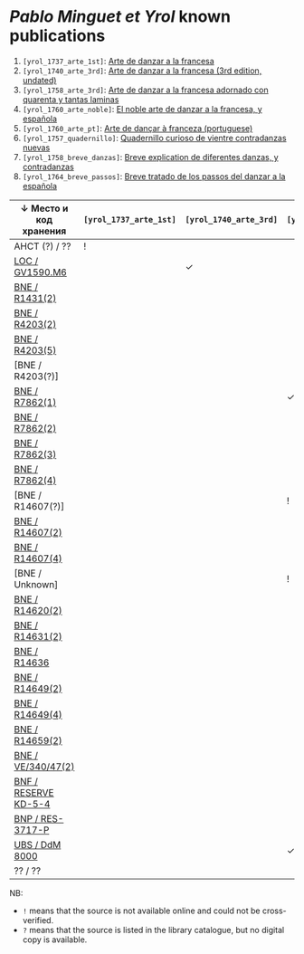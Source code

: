 ﻿# _Pablo Minguet et Yrol_ known publications

1. `[yrol_1737_arte_1st]`:     [Arte de danzar a la francesa](https://bib.hda.org.ru/books/yrol_1737_arte_1st)
1. `[yrol_1740_arte_3rd]`:     [Arte de danzar a la francesa (3rd edition, undated)](https://bib.hda.org.ru/books/yrol_1740_arte_3rd)
1. `[yrol_1758_arte_3rd]`:     [Arte de danzar a la francesa adornado con quarenta y tantas laminas](https://bib.hda.org.ru/books/yrol_1758_arte_3rd)
1. `[yrol_1760_arte_noble]`:   [El noble arte de danzar a la francesa, y española](https://bib.hda.org.ru/books/yrol_1760_arte_noble)
1. `[yrol_1760_arte_pt]`:      [Arte de dançar à franceza (portuguese)](https://bib.hda.org.ru/books/yrol_1760_arte_pt)
1. `[yrol_1757_quadernillo]`:  [Quadernillo curioso de vientre contradanzas nuevas](https://bib.hda.org.ru/books/yrol_1757_quadernillo)
1. `[yrol_1758_breve_danzas]`: [Breve explication de diferentes danzas, y contradanzas](https://bib.hda.org.ru/books/yrol_1758_breve_danzas)
1. `[yrol_1764_breve_passos]`: [Breve tratado de los passos del danzar a la española](https://bib.hda.org.ru/books/yrol_1764_breve_passos)

| ↓ Место и код хранения | `[yrol_1737_arte_1st]` | `[yrol_1740_arte_3rd]` | `[yrol_1758_arte_3rd]` | `[yrol_1760_arte_noble]` | `[yrol_1760_arte_pt]` | `[yrol_1757_quadernillo]` | `[yrol_1758_breve_danzas]` | `[yrol_1764_breve_passos]` |
| ---------------------- | - | - | - | - | - | - | - | - |
| AHCT (?) / ??          | ! |   |   |   |   |   |   |   |
| [LOC / GV1590.M6]      |   | ✓ |   |   |   |   |   |   |
| [BNE / R1431(2)]       |   |   |   | ? |   |   |   |   |
| [BNE / R4203(2)]       |   |   |   |   |   |   |   | ? |
| [BNE / R4203(5)]       |   |   |   | ? |   |   |   |   |
| [BNE / R4203(?)]       |   |   |   | ! |   |   |   |   |
| [BNE / R7862(1)]       |   |   | ✓ |   |   |   |   |   |
| [BNE / R7862(2)]       |   |   |   | ✓ |   |   |   |   |
| [BNE / R7862(3)]       |   |   |   |   |   | ✓ |   |   |
| [BNE / R7862(4)]       |   |   |   |   |   |   |   | ✓ |
| [BNE / R14607(?)]      |   |   | ! |   |   |   |   |   |
| [BNE / R14607(2)]      |   |   |   | ? |   |   |   |   |
| [BNE / R14607(4)]      |   |   |   |   |   |   |   | ? |
| [BNE / Unknown]        |   |   | ! | ! |   | ! |   | ! |
| [BNE / R14620(2)]      |   |   |   | ? |   |   |   |   |
| [BNE / R14631(2)]      |   |   |   | ? |   |   |   |   |
| [BNE / R14636]         |   |   |   |   | ✓ |   |   |   |
| [BNE / R14649(2)]      |   |   |   | ? |   |   |   |   |
| [BNE / R14649(4)]      |   |   |   |   |   |   |   | ? |
| [BNE / R14659(2)]      |   |   |   | ? |   |   |   |   |
| [BNE / VE/340/47(2)]   |   |   |   | ? |   |   |   |   |
| [BNF / RESERVE KD-5-4] |   |   |   | ✓ |   |   |   |   |
| [BNP / RES-3717-P]     |   |   |   |   | ✓ |   |   |   |
| [UBS / DdM 8000]       |   |   | ✓ | ✓ |   | ✓ |   |   |
| ?? / ??                |   |   |   |   |   |   | ! |   |

NB:

* `!` means that the source is not available online and could not be cross-verified.
* `?` means that the source is listed in the library catalogue, but no digital copy is available.

[LOC / GV1590.M6]:      https://lccn.loc.gov/13019257
[BNE / R1431(2)]:       https://catalogo.bne.es/permalink/34BNE_INST/f0qo1i/alma991017445589708606
[BNE / R4203(2)]:       https://catalogo.bne.es/permalink/34BNE_INST/f0qo1i/alma991017413679708606
[BNE / R4203(5)]:       https://catalogo.bne.es/permalink/34BNE_INST/f0qo1i/alma991017445589708606
[BNE / R7862(1)]:       https://bdh.bne.es/bnesearch/detalle/bdh0000161354
[BNE / R7862(2)]:       https://bdh.bne.es/bnesearch/detalle/bdh0000175380
[BNE / R7862(3)]:       https://bdh.bne.es/bnesearch/detalle/bdh0000061851
[BNE / R7862(4)]:       https://bdh.bne.es/bnesearch/detalle/bdh0000061855
[BNE / R14607(2)]:      https://catalogo.bne.es/permalink/34BNE_INST/f0qo1i/alma991017445589708606
[BNE / R14607(4)]:      https://catalogo.bne.es/permalink/34BNE_INST/f0qo1i/alma991017413679708606
[BNE / R14620(2)]:      https://catalogo.bne.es/permalink/34BNE_INST/f0qo1i/alma991017445589708606
[BNE / R14631(2)]:      https://catalogo.bne.es/permalink/34BNE_INST/f0qo1i/alma991017445589708606
[BNE / R14636]:         https://bdh.bne.es/bnesearch/detalle/bdh0000161356
[BNE / R14649(2)]:      https://catalogo.bne.es/permalink/34BNE_INST/f0qo1i/alma991017445589708606
[BNE / R14649(4)]:      https://catalogo.bne.es/permalink/34BNE_INST/f0qo1i/alma991017413679708606
[BNE / R14659(2)]:      https://catalogo.bne.es/permalink/34BNE_INST/f0qo1i/
[BNE / VE/340/47(2)]:   https://catalogo.bne.es/permalink/34BNE_INST/f0qo1i/alma991017445589708606
[BNF / RESERVE KD-5-4]: https://catalogue.bnf.fr/ark:/12148/cb40353581z
[BNP / RES-3717-P]:     https://purl.pt/26480
[UBS / DdM 8000]:       https://ubsearch.sbg.ac.at/permalink/f/16hc907/USB_alma21100413960003341
